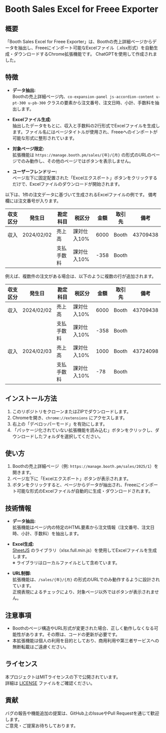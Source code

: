 # Booth Sales Excel for Freee Exporter

## 概要
「Booth Sales Excel for Freee Exporter」は、Boothの売上詳細ページからデータを抽出し、Freeeにインポート可能なExcelファイル（.xlsx形式）を自動生成・ダウンロードするChrome拡張機能です。
ChatGPTを使用して作成されました。

## 特徴
- **データ抽出:**  
  Boothの売上詳細ページ内、`co-expansion-panel js-accordion-content u-pt-300 u-pb-300` クラスの要素から注文番号、注文日時、小計、手数料を抽出します。
  
- **Excelファイル生成:**  
  抽出したデータをもとに、収入と手数料の2行形式でExcelファイルを生成します。ファイル名にはページタイトルが使用され、Freeeへのインポートが可能な形式に整形されています。

- **対象ページ限定:**  
  拡張機能は `https://manage.booth.pm/sales/{年}/{月}` の形式のURLのページでのみ動作し、その他のページではボタンを表示しません。

- **ユーザーフレンドリー:**  
  ページ左下に固定配置された「Excelエクスポート」ボタンをクリックするだけで、Excelファイルのダウンロードが開始されます。

以下は、1件の注文データに基づいて生成されるExcelファイルの例です。
備考欄には注文番号が入ります。

| 収支区分 | 発生日      | 勘定科目   | 税区分        | 金額  | 取引先 | 備考      |
|----------|-------------|------------|---------------|-------|--------|-----------|
| 収入     | 2024/02/02  | 売上高     | 課対仕入10%   | 6000  | Booth  | 43709438  |
|          |             | 支払手数料 | 課対仕入10%   | -358  | Booth  |           |

例えば、複数件の注文がある場合は、以下のように複数の行が追加されます。

| 収支区分 | 発生日      | 勘定科目   | 税区分        | 金額  | 取引先 | 備考      |
|----------|-------------|------------|---------------|-------|--------|-----------|
| 収入     | 2024/02/02  | 売上高     | 課対仕入10%   | 6000  | Booth  | 43709438  |
|          |             | 支払手数料 | 課対仕入10%   | -358  | Booth  |           |
| 収入     | 2024/02/03  | 売上高     | 課対仕入10%   | 1000  | Booth  | 43724098  |
|          |             | 支払手数料 | 課対仕入10%   | -78   | Booth  |           |

## インストール方法
1. このリポジトリをクローンまたはZIPでダウンロードします。
2. Chromeを開き、`chrome://extensions` にアクセスします。
3. 右上の「デベロッパーモード」を有効にします。
4. 「パッケージ化されていない拡張機能を読み込む」ボタンをクリックし、ダウンロードしたフォルダを選択してください。

## 使い方
1. Boothの売上詳細ページ（例: `https://manage.booth.pm/sales/2025/1`）を開きます。
2. ページ左下に「Excelエクスポート」ボタンが表示されます。
3. ボタンをクリックすると、ページからデータが抽出され、Freeeにインポート可能な形式のExcelファイルが自動的に生成・ダウンロードされます。

## 技術情報
- **データ抽出:**  
  拡張機能はページ内の特定のHTML要素から注文情報（注文番号、注文日時、小計、手数料）を抽出します。
  
- **Excel生成:**  
  [SheetJS](https://github.com/SheetJS/sheetjs) のライブラリ（xlsx.full.min.js）を使用してExcelファイルを生成します。  
  ※ ライブラリはローカルファイルとして含めています。

- **URL制御:**  
  拡張機能は、`/sales/{年}/{月}` の形式のURLでのみ動作するように設計されています。  
  正規表現によるチェックにより、対象ページ以外ではボタンが表示されません。

## 注意事項
- Boothのページ構造やURL形式が変更された場合、正しく動作しなくなる可能性があります。その際は、コードの更新が必要です。
- 本拡張機能は個人の利用を目的としており、商用利用や第三者サービスへの無断転載はご遠慮ください。

## ライセンス
本プロジェクトはMITライセンスの下で公開されています。  
詳細は [LICENSE](LICENSE) ファイルをご確認ください。

## 貢献
バグの報告や機能追加の提案は、GitHub上のIssueやPull Requestを通じて歓迎します。  
ご意見・ご提案お待ちしております。
